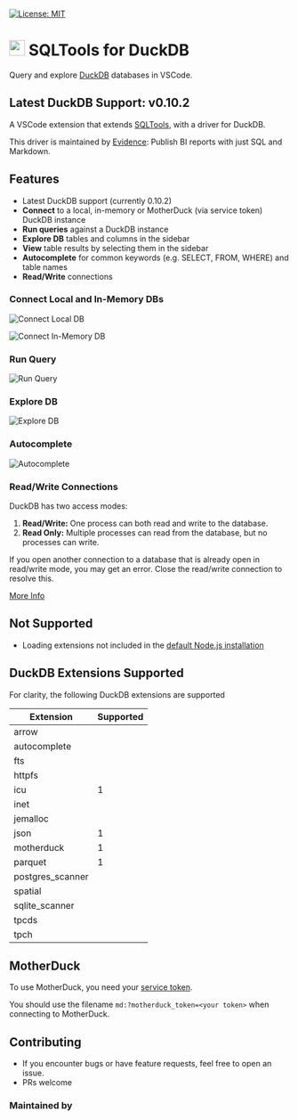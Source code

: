 [![License: MIT](https://img.shields.io/badge/License-MIT-yellow.svg)](https://opensource.org/licenses/MIT)

# <img src="https://github.com/evidence-dev/sqltools-duckdb-driver/blob/master/icons/default.png?raw=true"  style="height:1em;"/> SQLTools for DuckDB 

Query and explore [DuckDB](https://duckdb.org/) databases in VSCode.
## Latest DuckDB Support: v0.10.2

A VSCode extension that extends [SQLTools](https://marketplace.visualstudio.com/items?itemName=mtxr.sqltools), with a driver for DuckDB.

This driver is maintained by [Evidence](https://evidence.dev): Publish BI reports with just SQL and Markdown.

## Features

- Latest DuckDB support (currently 0.10.2)
- **Connect** to a local, in-memory or MotherDuck (via service token) DuckDB instance
- **Run queries** against a DuckDB instance
- **Explore DB** tables and columns in the sidebar
- **View** table results by selecting them in the sidebar
- **Autocomplete** for common keywords (e.g. SELECT, FROM, WHERE) and table names
- **Read/Write** connections

### Connect Local and In-Memory DBs

![Connect Local DB](https://github.com/evidence-dev/sqltools-duckdb-driver/blob/master/docs/images/connect-local-db.gif?raw=true)

![Connect In-Memory DB](https://github.com/evidence-dev/sqltools-duckdb-driver/blob/master/docs/images/connect-in-memory-db.gif?raw=true)
### Run Query

![Run Query](https://github.com/evidence-dev/sqltools-duckdb-driver/blob/master/docs/images/run-query.gif?raw=true)

### Explore DB

![Explore DB](https://github.com/evidence-dev/sqltools-duckdb-driver/blob/master/docs/images/explore-db.gif?raw=true)

### Autocomplete

![Autocomplete](https://github.com/evidence-dev/sqltools-duckdb-driver/blob/master/docs/images/autocomplete.gif?raw=true)

### Read/Write Connections

DuckDB has two access modes:
1. **Read/Write:** One process can both read and write to the database.
2. **Read Only:** Multiple processes can read from the database, but no processes can write. 

If you open another connection to a database that is already open in read/write mode, you may get an error. Close the read/write connection to resolve this.

[More Info](https://duckdb.org/faq#how-does-duckdb-handle-concurrency)

## Not Supported
- Loading extensions not included in the [default Node.js installation](#DuckDB-Extensions-Supported)

## DuckDB Extensions Supported

For clarity, the following DuckDB extensions are supported

| Extension        | Supported |
|------------------|-----------|
| arrow            |           |
| autocomplete     |           |
| fts              |           |
| httpfs           |           |
| icu              | 1         |
| inet             |           |
| jemalloc         |           |
| json             | 1         |
| motherduck       | 1         |
| parquet          | 1         |
| postgres_scanner |           |
| spatial          |           |
| sqlite_scanner   |           |
| tpcds            |           |
| tpch             |           |


## MotherDuck
To use MotherDuck, you need your [service token](https://motherduck.com/docs/authenticating-to-motherduck#fetching-the-service-token).

You should use the filename `md:?motherduck_token=<your token>` when connecting to MotherDuck.

## Contributing

- If you encounter bugs or have feature requests, feel free to open an issue.
- PRs welcome

### Maintained by [<img src="https://github.com/evidence-dev/sqltools-duckdb-driver/blob/master/docs/images/evidence.png?raw=true"  style="height:1em;"/>](https://www.evidence.dev)
